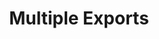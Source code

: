 ---
title: "Multiple Exports"
description: "Proin et nisi nisi. Aliquam quis vehicula est. In vehicula felis eget elit lacinia, id porttitor mi."
createdAt: "Mar 23, 2023"
LastEdit: "Mar 23, 2023"
---